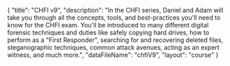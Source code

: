 {
	"title": "CHFI v9",
	"description": "In the CHFI series, Daniel and Adam will take you through all the concepts, tools, and best-practices you'll need to know for the CHFI exam. You'll be introduced to many different digital forensic techniques and duties like safely copying hard drives, how to perform as a \"First Responder\", searching for and recovering deleted files, steganographic techniques, common attack avenues, acting as an expert witness, and much more.",
	"dataFileName": "chfiV9",
	"layout": "course"
}